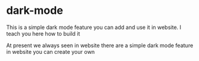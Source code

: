 # dark-mode
This is a simple dark mode feature you can add and use it in website. I teach you here how to build it 

At present we always seen in website there are a simple dark mode feature in website you can create your own

